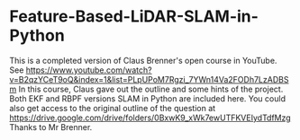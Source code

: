 # Feature-Based-LiDAR-SLAM-in-Python
This is a completed version of Claus Brenner's open course in YouTube.  
See https://www.youtube.com/watch?v=B2qzYCeT9oQ&index=1&list=PLpUPoM7Rgzi_7YWn14Va2FODh7LzADBSm
In this course, Claus gave out the outline and some hints of the project.
Both EKF and RBPF versions SLAM in Python are included here.
You could also get access to the original outline of the question at https://drive.google.com/drive/folders/0BxwK9_xWk7ewUTFKVEIydTdfMzg
Thanks to Mr Brenner.
